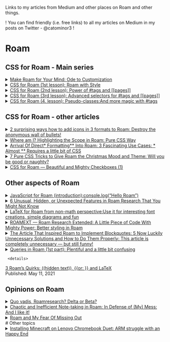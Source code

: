 Links to my articles from Medium and other places on Roam and other things.

! You can find friendly (i.e. free links) to all my articles on Medium in my posts on Twitter - @catominor3 !

# Roam 

## CSS for Roam - Main series
<details>
  <summary><a href="https://catominor3.medium.com/make-roam-for-your-mind-9e7f09e6a7b0">Make Roam for Your Mind: Ode to Customization</a></summary>
Published: September 13, 2020 <br/>
 Last update: October 25, 2020
</details>

<details>
  <summary><a href="https://catominor3.medium.com/roam-with-style-8a18c216d338">CSS for Roam (1st lesson): Roam with Style</a></summary>
   Published: September 21, 2020 <br/>    
  Last update: December 26, 2020
  
  </details>
  
  <details>
  <summary><a href="https://catominor3.medium.com/css-for-roam-2-lesson-ed89d0419a01">CSS for Roam (2nd lesson): Power of #tags and [[pages]]</a></summary>
   Published: September 28, 2020 <br/>    
  Last update: December 27, 2020
  
  </details>
  
   <details>
  <summary><a href="https://catominor3.medium.com/css-for-roam-3-lesson-eef0aa29b9dc">CSS for Roam (3rd lesson): Advanced selectors for #tags and [[pages]]</a></summary>
   Published: October 12, 2020 
  </details>
  
   <details>
  <summary><a href="https://catominor3.medium.com/css-for-roam-4-lesson-pseudo-classes-88662506355f">CSS for Roam (4. lesson): Pseudo-classes:And more magic with #tags</a></summary>
   Published: October 27, 2020 <br />
  <b>Needs an update</b>
</details>

## CSS for Roam - other articles
  <details>
  <summary><a href="https://catominor3.medium.com/2-surprising-ways-how-to-add-icons-in-3-formats-to-roam-69a16bb33ed1">2 surprising ways how to add icons in 3 formats to Roam: Destroy the anonymous wall of bullets!</a></summary>
   Published: November 1, 2020 <br/>
   <b>Needs a small update</b>
  </details>
   
  <details>
  <summary><a href="https://catominor3.medium.com/where-am-i-highlighting-the-scope-in-roam-b8510dced4b4">Where am I? Highlighting the Scope in Roam: Pure CSS Way</a></summary>
   Published: December 13, 2020 
  </details>
   
      
<details>
  <summary><a href="https://catominor3.medium.com/arrival-of-direct-formatting-into-roam-3-fascinating-use-cases-1c5bd5b0540f">Arrival Of Direct* Formatting** Into Roam: 3 Fascinating Use Cases: * Almost ** Requires a little bit of CSS</a></summary>
   Published: December 18, 2020 
   </details>
   
<details>
  <summary><a href="https://catominor3.medium.com/7-pure-css-tricks-to-give-roam-the-christmas-mood-and-theme-df6db59e7ed8">7 Pure CSS Tricks to Give Roam the Christmas Mood and Theme: Will you be good or naughty?</a></summary>
   Published: December 13, 2020 
   </details>
   
   <details>
  <summary><a href="https://blog.usejournal.com/css-for-roam-beautiful-and-mighty-checkboxes-1-8626caba4f2c">CSS for Roam — Beautiful and Mighty Checkboxes (1)</a></summary>
   Published: May 2, 2021 
   </details>
   
   

## Other aspects of Roam
<details>
  <summary><a href="https://catominor3.medium.com/javascript-for-roam-introduction-f19f82ca297">JavaScript for Roam (introduction):console.log(“Hello Roam”)</a></summary>
Published: October 5, 2020
</details>

<details>
  <summary><a href="https://betterprogramming.pub/5-1-weird-hidden-and-unexpected-features-in-roam-research-that-you-might-not-know-6e7419efab70">6 Unusual, Hidden, or Unexpected Features in Roam Research That You Might Not Know</a></summary>
   Published: October 19, 2020 
    </details> 
  
  <details>
  <summary><a href="https://catominor3.medium.com/latex-for-roam-from-non-math-perspective-d86fd0a2a9c2">LaTeX for Roam from non-math perspective:Use it for interesting font creations, simple diagrams and fun</a></summary>
   Published: November 1, 2020 
</details>

   

 <details>
  <summary><a href="https://betterprogramming.pub/roamext-roam-extended-a-little-piece-of-code-with-mighty-power-a18184c0c5be">ROAMEXT — Roam Research Extended: A Little Piece of Code With Mighty Power: Better styling in Roam</a></summary>
   Published: November 24, 2020 <br/>
   Last update: December 15, 2020
   </details>

  <details>
  <summary><a href="https://catominor3.medium.com/in-the-search-for-missing-blockquotes-in-roam-5-reasonable-solutions-ddcd99127cca">The Article That Inspired Roam to Implement Blockquotes: 5 Now Luckily Unnecessary Solutions and How to Do Them Properly: This article is completely unnecessary — but still funny!</a></summary>
   Published: December 4, 2020
   </details>
   
  <details>
  <summary><a href="https://catominor3.medium.com/queries-in-roam-1st-part-plentiful-and-a-little-bit-confusing-3f5bcb9865a5">Queries in Roam (1st part): Plentiful and a little bit confusing</a></summary>
   Published: May 9, 2021
   </details>
   
     <details>
  <summary><a href="https://catominor3.medium.com/3-roams-quirky-elements-hidden-text-or-and-latex-705c94907762">3 Roam’s Quirks: ((hidden text)), {{or: }} and LaTeX</a></summary>
   Published: May 11, 2021
   </details>


## Opinions on Roam
<details>
  <summary><a href="https://catominor3.medium.com/quo-vadis-roamresearch-delta-or-beta-4c598d463e86">Quo vadis, Roamresearch? Delta or Beta?</a></summary>
  Published: September 6, 2020 
  </details>
  

  
<details>
  <summary><a href="https://catominor3.medium.com/chaotic-and-inefficient-note-taking-in-roam-in-defense-of-my-mess-12de3487da04">Chaotic and Inefficient Note-taking in Roam: In Defense of (My) Mess: And I like it!
</a></summary>
Published: December 20, 2020 

  </details>
  <details>
  <summary><a href="https://catominor3.medium.com/roam-and-my-fear-of-missing-out-9e429cfb954b">Roam and My Fear Of Missing Out
</a></summary>
Published: May 12, 2020 

  </details>
  # Other topics

<details>
  <summary><a href="https://catominor3.medium.com/installing-minecraft-on-lenovo-chromebook-duet-9c67fc1b2bcf">Installing Minecraft on Lenovo Chromebook Duet: ARM struggle with an Happy End</a></summary>
Published: November 28, 2020 

  </details>
  
  
  

